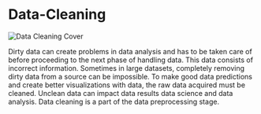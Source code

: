 # Data-Cleaning

![Data Cleaning Cover](https://user-images.githubusercontent.com/96535282/159895198-c010642d-4ddc-40c6-9eae-9a05580b2070.png)

Dirty data can create problems in data analysis and has to be taken care of before proceeding to the next phase of handling data. This data consists of incorrect
information. Sometimes in large datasets, completely removing dirty data from a source can be impossible. To make good data predictions and create better 
visualizations with data, the raw data acquired must be cleaned. Unclean data can impact data results data science and data analysis. 
Data cleaning is a part of the data preprocessing stage. 
